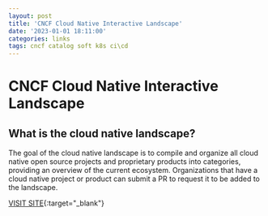 ```yaml
---
layout: post
title: 'CNCF Cloud Native Interactive Landscape'
date: '2023-01-01 18:11:00'
categories: links
tags: cncf catalog soft k8s ci\cd
---
```


# CNCF Cloud Native Interactive Landscape

## What is the cloud native landscape?
The goal of the cloud native landscape is to compile and organize all cloud native open source projects and proprietary products into categories, providing an overview of the current ecosystem. Organizations that have a cloud native project or product can submit a PR to request it to be added to the landscape.



[VISIT SITE](https://landscape.cncf.io/){:target="_blank"}